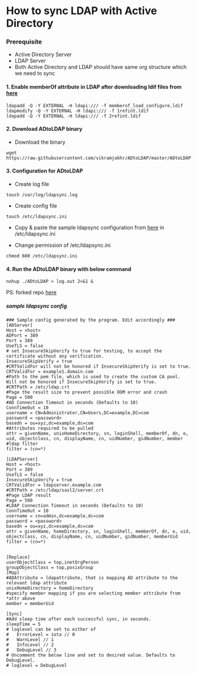 # How to sync LDAP with Active Directory

### Prerequisite
* Active Directory Server 
* LDAP Server 
* Both Active Directory and LDAP should have same org structure which we need to sync 

#### 1. Enable memberOf attribute in LDAP after downloading ldif files from [here](https://github.com/vikramjakhr/ADtoLDAP/tree/master/ldifs)
```
ldapadd -Q -Y EXTERNAL -H ldapi:/// -f memberof_load_configure.ldif 
ldapmodify -Q -Y EXTERNAL -H ldapi:/// -f 1refint.ldif
ldapadd -Q -Y EXTERNAL -H ldapi:/// -f 2refint.ldif
```

#### 2. Download ADtoLDAP binary
* Download the binary
```
wget https://raw.githubusercontent.com/vikramjakhr/ADtoLDAP/master/ADtoLDAP
```

#### 3. Configuration for ADtoLDAP
* Create log file
```
touch /var/log/ldapsync.log
```

* Create config file
```
touch /etc/ldapsync.ini
```
* Copy & paste the sample ldapsync configuration from [here](#sample-ldapsync-config) in /etc/ldapsync.ini

* Change permission of /etc/ldapsync.ini
```
chmod 600 /etc/ldapsync.ini
```

#### 4. Run the ADtoLDAP binary with below command
```
nohup ./ADtoLDAP > log.out 2>&1 &
```

PS: forked repo [here](https://github.com/nohupped/ADtoLDAP)

##### sample ldapsync config

```
### Sample config generated by the program. Edit accordingly ###
[ADServer]
Host = <host>
ADPort = 389
Port = 389
UseTLS = false
# set InsecureSkipVerify to true for testing, to accept the certificate without any verification.
InsecureSkipVerify = true
#CRTValidFor will not be honored if InsecureSkipVerify is set to true.
CRTValidFor = example1.domain.com
#Path to the pem file, which is used to create the custom CA pool. Will not be honored if InsecureSkipVerify is set to true.
#CRTPath = /etc/ldap.crt
#Page the result size to prevent possible OOM error and crash
Page = 500
#AD Connection Timeout in seconds (Defaults to 10)
ConnTimeOut = 10
username = CN=Administrator,CN=Users,DC=example,DC=com
password = <password>
basedn = ou=xyz,dc=example,dc=com
#Attributes required to be pulled
attr = givenName, unixHomeDirectory, sn, loginShell, memberOf, dn, o, uid, objectclass, cn, displayName, cn, uidNumber, gidNumber, member
#ldap filter
filter = (cn=*)

[LDAPServer]
Host = <host>
Port = 389
UseTLS = false
InsecureSkipVerify = true
CRTValidFor = ldapserver.example.com
#CRTPath = /etc/ldap/sasl2/server.crt
#Page LDAP result
Page = 500
#LDAP Connection Timeout in seconds (Defaults to 10)
ConnTimeOut = 10
username = cn=admin,dc=example,dc=com
password = <password>
basedn = ou=xyz,dc=example,dc=com
attr = givenName, homeDirectory, sn, loginShell, memberOf, dn, o, uid, objectclass, cn, displayName, cn, uidNumber, gidNumber, memberUid
filter = (cn=*)


[Replace]
userObjectClass = top,inetOrgPerson
groupObjectClass = top,posixGroup
[Map]
#ADAttribute = ldapattribute, that is mapping AD attribute to the relevant ldap attribute
unixHomeDirectory = homeDirectory
#specify member mapping if you are selecting member attribute from *attr above
member = memberUid

[Sync]
#Add sleep time after each successful sync, in seconds.
sleepTime = 5
# loglevel can be set to either of
#   ErrorLevel = iota // 0
#   WarnLevel // 1
#   InfoLevel // 2
#   DebugLevel // 3
# Uncomment the below line and set to desired value. Defaults to DebugLevel.
# loglevel = DebugLevel
```